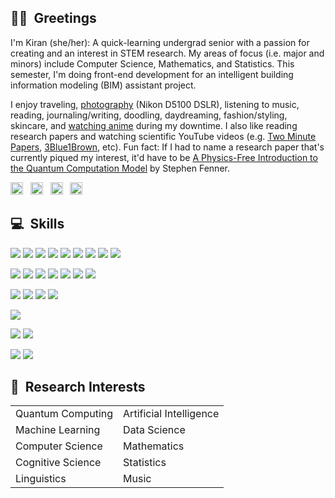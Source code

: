 ## 👋🏽&nbsp; Greetings
I'm Kiran (she/her): A quick-learning undergrad senior with a passion for creating and an interest in STEM research. My areas of focus (i.e. major and minors) include Computer Science, Mathematics, and Statistics. This semester, I'm doing front-end development for an intelligent building information modeling (BIM) assistant project.

I enjoy traveling, <a href="https://github.com/lynkos/lynkos/blob/master/PHOTOGRAPHY%20PORTFOLIO.pdf" target="_blank">photography</a> (Nikon D5100 DSLR), listening to music, reading, journaling/writing, doodling, daydreaming, fashion/styling, skincare, and <a href="https://myanimelist.net/profile/lynkos" target="_blank">watching anime</a> during my downtime. I also like reading research papers and watching scientific YouTube videos (e.g. <a href="https://www.youtube.com/user/keeroyz" target="_blank">Two Minute Papers</a>, <a href="https://www.youtube.com/c/3blue1brown" target="_blank">3Blue1Brown</a>, etc). Fun fact: If I had to name a research paper that's currently piqued my interest, it'd have to be <a href="https://arxiv.org/pdf/cs/0304008.pdf" target="_blank">A Physics-Free Introduction to the Quantum Computation Model</a> by Stephen Fenner.

<a href="https://instagr.am/overanalyse" target="_blank"><img src="https://simpleicons.org/icons/instagram.svg" width="20px" height="20px" alt="Instagram" /></a> &nbsp; <a href="https://twitter.com/Surinaamer" target="_blank"><img src="https://simpleicons.org/icons/twitter.svg" width="20px" height="20px" alt="Twitter" /></a> &nbsp; <a href="https://open.spotify.com/user/kiwi2mii" target="_blank"><img src="https://simpleicons.org/icons/spotify.svg" width="20px" height="20px" alt="Spotify" /></a> &nbsp; <a href="https://www.linkedin.com/in/kiran-brahmatewari" target="_blank"><img src="https://simpleicons.org/icons/linkedin.svg" width="20px" height="20px" alt="LinkedIn" /></a>

## 💻&nbsp; Skills
<!-- Code -->
![](https://img.shields.io/static/v1?label=Code&message=Java&logo=java&color=purple&logoColor=white)
![](https://img.shields.io/static/v1?label=Code&message=C&logo=c&color=purple&logoColor=white)
![](https://img.shields.io/static/v1?label=Code&message=HTML&logo=html5&color=purple&logoColor=white)
![](https://img.shields.io/static/v1?label=Code&message=CSS&logo=css3&color=purple&logoColor=white)
![](https://img.shields.io/static/v1?label=Code&message=R&logo=r&color=purple&logoColor=white)
![](https://img.shields.io/static/v1?label=Code&message=Python&logo=python&color=purple&logoColor=white)
![](https://img.shields.io/static/v1?label=Code&message=JavaScript&logo=javascript&color=purple&logoColor=white)
![](https://img.shields.io/static/v1?label=Code&message=Vue&logo=vue.js&color=purple&logoColor=white)
![](https://img.shields.io/static/v1?label=Code&message=Bootstrap&logo=bootstrap&color=purple&logoColor=white)

<!-- Tools -->
![](https://img.shields.io/static/v1?label=Tools&message=Microsoft+Word&logo=microsoft+word&color=3f7fc0&logoColor=white)
![](https://img.shields.io/static/v1?label=Tools&message=Microsoft+Excel&logo=microsoft+excel&color=3f7fc0&logoColor=white)
![](https://img.shields.io/static/v1?label=Tools&message=Git&logo=git&color=3f7fc0&logoColor=white)
![](https://img.shields.io/static/v1?label=Tools&message=GitHub&logo=github&color=3f7fc0&logoColor=white)
![](https://img.shields.io/static/v1?label=Tools&message=npm&logo=npm&color=3f7fc0&logoColor=white)
![](https://img.shields.io/static/v1?label=Tools&message=GIMP&logo=gimp&color=3f7fc0&logoColor=white)
![](https://img.shields.io/static/v1?label=Tools&message=Postman&logo=postman&color=3f7fc0&logoColor=white)

<!-- IDE -->
![](https://img.shields.io/static/v1?label=IDE&message=Eclipse&logo=eclipse&color=39ae39&logoColor=white)
![](https://img.shields.io/static/v1?label=IDE&message=WebStorm&logo=webstorm&color=39ae39&logoColor=white)
![](https://img.shields.io/static/v1?label=IDE&message=RStudio&logo=rstudio&color=39ae39&logoColor=white)
![](https://img.shields.io/static/v1?label=IDE&message=Sublime+Text&logo=sublime+text&color=39ae39&logoColor=white)

<!-- Shell -->
![](https://img.shields.io/static/v1?label=Shell&message=iTerm+(Zsh)&logo=powershell&color=black&logoColor=white)

<!-- OS -->
![](https://img.shields.io/static/v1?label=OS&message=MacOS&logo=apple&color=red&logoColor=white)
![](https://img.shields.io/static/v1?label=OS&message=Windows&logo=windows&color=red&logoColor=white)

<!-- Languages -->
![](https://img.shields.io/static/v1?label=Languages&message=English&color=d07a22)
![](https://img.shields.io/static/v1?label=Languages&message=Dutch&color=d07a22)

## 🔬&nbsp; Research Interests
<table border="0">
 <tr>
   <td>Quantum Computing</td>
    <td>Artificial Intelligence</td>
 </tr>
 <tr>
    <td>Machine Learning</td>
    <td>Data Science</td>
 </tr>
  <tr>
    <td>Computer Science</td>
    <td>Mathematics</td>
 </tr>
  <tr>
    <td>Cognitive Science</td>
    <td>Statistics</td>
 </tr>
  <tr>
    <td>Linguistics</td>
    <td>Music</td>
 </tr>
</table>

<!-- ## 📈&nbsp; GitHub Stats
[![Kiran's GitHub Stats](https://github-readme-stats.vercel.app/api?username=lynkos&count_private=true&show_icons=true&theme=material-palenight)](https://github.com/lynkos/github-readme-stats) -->
